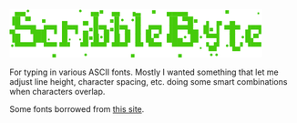 ![ScribbleByte](title.png)

For typing in various ASCII fonts. Mostly I wanted something that let me adjust line height, character spacing, etc. doing some smart combinations when characters overlap.

Some fonts borrowed from [this site](https://patorjk.com/software/taag/).
